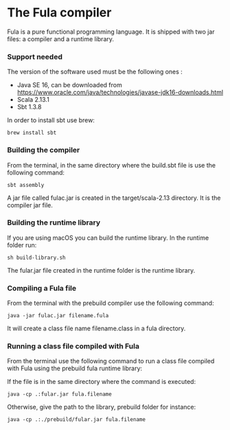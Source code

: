 # The Fula compiler

Fula is a pure functional programming language. It is shipped with two jar files: a compiler and a runtime library.

### Support needed

The version of the software used must be the following ones :

- Java SE 16, can be downloaded from https://www.oracle.com/java/technologies/javase-jdk16-downloads.html 
- Scala 2.13.1
- Sbt 1.3.8

In order to install sbt use brew:

```properties
brew install sbt
```  

### Building the compiler

From the terminal, in the same directory where the build.sbt file is use the following command:

```properties
sbt assembly
```  

A jar file called fulac.jar is created in the target/scala-2.13 directory. It is the compiler jar file.

### Building the runtime library

If you are using macOS you can build the runtime library. In the runtime folder run:

```properties
sh build-library.sh
```  

The fular.jar file created in the runtime folder is the runtime library.

### Compiling a Fula file

From the terminal with the prebuild compiler use the following command:

```properties
java -jar fulac.jar filename.fula
```

It will create a class file name filename.class in a fula directory.

### Running a class file compiled with Fula

From the terminal use the following command to run a class file compiled with Fula using the prebuild fula runtime library:

If the file is in the same directory where the command is executed:

```properties
java -cp .:fular.jar fula.filename
```

Otherwise, give the path to the library, prebuild folder for instance:

```properties
java -cp .:./prebuild/fular.jar fula.filename
```